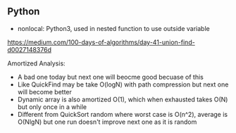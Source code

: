 Python
------
- nonlocal: Python3, used in nested function to use outside variable

https://medium.com/100-days-of-algorithms/day-41-union-find-d0027148376d

Amortized Analysis:
- A bad one today but next one will beocme good becuase of this
- Like QuickFind may be take O(logN) with path compression but next one will become better
- Dynamic array is also amortized O(1), which when exhausted takes O(N) but only once in a while
- Different from QuickSort random where worst case is O(n^2), average is O(NlgN) but one run doesn't 
  improve next one as it is random
